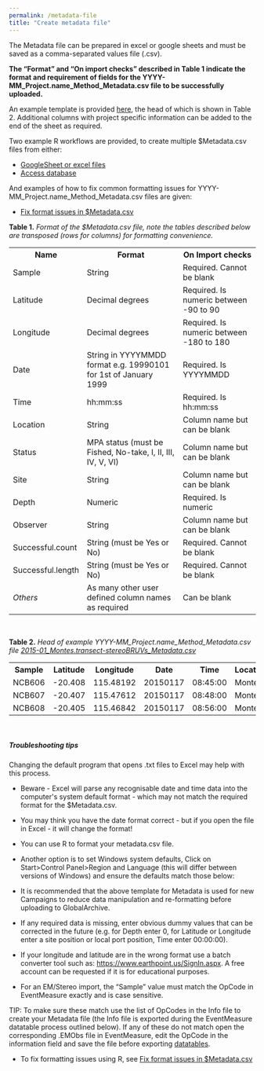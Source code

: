 ```yaml
---
permalink: /metadata-file
title: "Create metadata file"
---
```

The Metadata file can be prepared in excel or google sheets and must be saved as a comma-separated values file (.csv). 

**The “Format” and “On import checks” described in Table 1 indicate the format and requirement of fields for the YYYY-MM_Project.name_Method_Metadata.csv file to be successfully uploaded.**

An example template is provided <a href="https://docs.google.com/spreadsheets/d/10N9d1bSo7Y-DPvp7xigQwlzH68wZ8rR_LXIETSNGKTE/edit?usp=sharing" target= "_blank">here</a>, the head of which is shown in Table 2. Additional columns with project specific information can be added to the end of the sheet as required.

Two example R workflows are provided, to create multiple $Metadata.csv files from either:
* <a href="https://drive.google.com/open?id=0B3r8G-BQG6W8WU1mQmdaUnFTSmc" target= "_blank">GoogleSheet or excel files</a>
* <a href="https://drive.google.com/open?id=0B3r8G-BQG6W8ck8tN1pNclgyVXc" target= "_blank">Access database</a>

And examples of how to fix common formatting issues for YYYY-MM_Project.name_Method_Metadata.csv files are given:
* <a href="https://drive.google.com/open?id=0B3r8G-BQG6W8TF9yVzJxU3Z3Qjg" target= "_blank">Fix format issues in $Metadata.csv</a>

**Table 1.** <i>Format of the $Metadata.csv file, note the tables described below are transposed (rows for columns) for formatting convenience. </i>
<table class="simpleTable">
  <tr>
    <th>Name</th>
    <th>Format</th> 
    <th>On Import checks</th>
  </tr>
  <tr>
    <td>Sample</td>
    <td>String</td>
    <td>Required. Cannot be blank</td>
  </tr>
  <tr>
    <td>Latitude</td>
    <td>Decimal degrees</td>
    <td>Required. Is numeric between -90 to 90</td>
  </tr>
  <tr>
    <td>Longitude</td>
    <td>Decimal degrees</td>
    <td>Required. Is numeric between -180 to 180</td>
  </tr>
  <tr>
    <td>Date</td>
    <td>String in YYYYMMDD format e.g. 19990101 for 1st of January 1999</td>
    <td>Required. Is YYYYMMDD</td>
  </tr>
  <tr>
    <td>Time</td>
    <td>hh:mm:ss</td>
    <td>Required. Is hh:mm:ss</td>
  </tr>
    <tr>
    <td>Location</td>
    <td>String</td>
    <td>Column name but can be blank</td>
  </tr>
    <tr>
    <td>Status</td>
    <td>MPA status (must be Fished, No-take, I, II, III, IV, V, VI)</td>
    <td>Column name but can be blank</td>
  </tr>
  <tr>
    <td>Site</td>
    <td>String</td>
    <td>Column name but can be blank</td>
  </tr>
  <tr>
    <td>Depth</td>
    <td>Numeric</td>
    <td>Required. Is numeric</td>
  </tr>
    <tr>
    <td>Observer</td>
    <td>String</td>
    <td>Column name but can be blank</td>
  </tr>
    <tr>
    <td>Successful.count</td>
    <td>String (must be Yes or No)</td>
    <td>Required. Cannot be blank</td>
  </tr>
  <tr>
    <td>Successful.length</td>
    <td>String (must be Yes or No)</td>
    <td>Required. Cannot be blank</td>
  </tr>
    <tr>
    <td><i>Others</i></td>
    <td>As many other user defined column names as required</td>
    <td>Can be blank</td>
  </tr>
</table>
<br>

**Table 2.**<i> Head of example YYYY-MM_Project.name_Method_Metadata.csv file <a href="https://docs.google.com/spreadsheets/d/10N9d1bSo7Y-DPvp7xigQwlzH68wZ8rR_LXIETSNGKTE/edit?usp=sharing" target= "_blank"><i>2015-01_Montes.transect-stereoBRUVs_Metadata.csv</i></a></i><br>
<table class="simpleTable">
  <tr>
    <th>Sample</th>
    <th>Latitude</th> 
    <th>Longitude</th>
    <th>Date</th>
    <th>Time</th> 
    <th>Location</th>
    <th>Status</th>
    <th>Site</th> 
    <th>Depth</th>
    <th>Observer</th>
    <th>Successful.count</th> 
    <th>Successful.length</th>
  </tr>
  <tr>
    <td>NCB606</td>
    <td>-20.408</td>
    <td>115.48192</td>
    <td>20150117</td>
    <td>08:45:00</td>
    <td>Montes</td>
    <td>Fished</td>
    <td>1</td>
    <td>25.7</td>
    <td>Tim</td>
    <td>Yes</td> 
    <td>Yes</td>
  </tr>
  <tr>
    <td>NCB607</td>
    <td>-20.407</td>
    <td>115.47612</td>
    <td>20150117</td>
    <td>08:48:00</td>
    <td>Montes</td>
    <td>Fished</td>
    <td>1</td>
    <td>29</td>
    <td>Tim</td>
    <td>Yes</td>
    <td>Yes</td>
  </tr>
  <tr>
    <td>NCB608</td>
    <td>-20.405</td>
    <td>115.46842</td>
    <td>20150117</td>
    <td>08:56:00</td>
    <td>Montes</td>
    <td>Fished</td>
    <td>1</td>
    <td>30.4</td>
    <td>Tim</td>
    <td>Yes</td>
    <td>Yes</td>
  </tr>
</table>
<br>

##### <a name="Troubleshooting-tips"></a>Troubleshooting tips
Changing the default program that opens .txt files to Excel may help with this process.
* Beware - Excel will parse any recognisable date and time data into the computer's system default format - which may not match the required format for the $Metadata.csv.
* You may think you have the date format correct  - but if you open the file in Excel - it will change the format!
* You can use R to format your metadata.csv file.
* Another option is to set Windows system defaults, Click on Start>Control Panel>Region and Language (this will differ between versions of Windows) and ensure the defaults match those below: 

* It is recommended that the above template for Metadata is used for new Campaigns to reduce data manipulation and re-formatting before uploading to GlobalArchive. 
* If any required data is missing, enter obvious dummy values that can be corrected in the future (e.g. for Depth enter 0, for Latitude or Longitude enter a site position or local port position, Time enter 00:00:00).
* If your longitude and latitude are in the wrong format use a batch converter tool such as: https://www.earthpoint.us/SignIn.aspx. A free account can be requested if it is for educational purposes. 
* For an EM/Stereo import, the “Sample” value must match the OpCode in EventMeasure exactly and is case sensitive. 

TIP: To make sure these match use the list of OpCodes in the Info file to create your Metadata file (the Info file is exported during the EventMeasure datatable process outlined below). If any of these do not match open the corresponding .EMObs file in EventMeasure, edit the OpCode in the information field and save the file before exporting [datatables](https://globalarchivemanual.github.io/eventmeasure-datatables).
* To fix formatting issues using R, see  <a href="https://drive.google.com/open?id=0B3r8G-BQG6W8TF9yVzJxU3Z3Qjg" target= "_blank">Fix format issues in $Metadata.csv</a>
